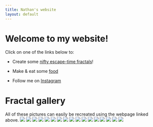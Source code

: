```yaml
---
title: Nathan's website
layout: default
---
```

# Welcome to my website!
Click on one of the links below to:

* Create some [nifty escape-time fractals](fractals)!

* Make & eat some [food](food)

* Follow me on [Instagram](https://www.instagram.com/nat.han_solo.mon)

# Fractal gallery
All of these pictures can easily be recreated using the webpage linked above.
![](gallery/Bonkers.png)
![](gallery/Faeryflower.png)
![](gallery/Zesty%20heartache.png)
![](gallery/Heh.png)
![](gallery/Creepy%20chaos.png)
![](gallery/Gourmet%20cabbage.png)
![](gallery/Beet%20colored%20fractal.png)
![](gallery/Soul-suffocating%20sorrow.png)
![](gallery/Heart.png)
![](gallery/Withering%20sanity.png)
![](gallery/Adrenaline-inducing%20despair.png)
![](gallery/Lightning.png)
![](gallery/Rgrhgrhaghhagrhahrharehber.png)
![](gallery/Zvvvzzxvzxzxvzxbnzxvzbfzfzxfzbfb.png)
![](gallery/Wallpaper.png)
![](gallery/Wonk.png)
![](gallery/Rachel%27s%20colorscheme.png)
